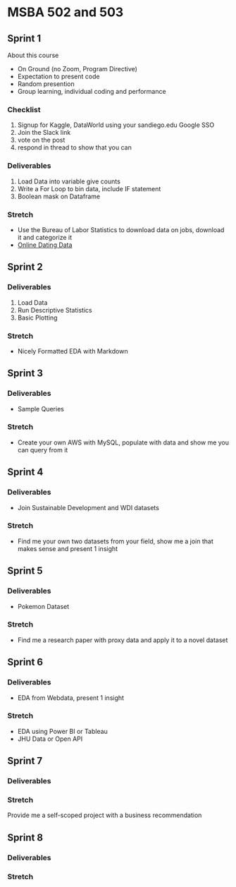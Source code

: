# MSBA 502 and 503


## Sprint 1
About this course
- On Ground (no Zoom, Program Directive)
- Expectation to present code
- Random presention
- Group learning, individual coding and performance

### Checklist
1. Signup for Kaggle, DataWorld using your sandiego.edu Google SSO
2. Join the Slack link
3. vote on the post
4. respond in thread to show that you can

### Deliverables
1. Load Data into variable give counts
2. Write a For Loop to bin data, include IF statement
3. Boolean mask on Dataframe

### Stretch

* Use the Bureau of Labor Statistics to download data on jobs, download it and categorize it
* [Online Dating Data](https://www.reddit.com/r/datasets/comments/fiowrn/any_datasets_on_dating_andor_online_dating/)

## Sprint 2

### Deliverables
1. Load Data
2. Run Descriptive Statistics
3. Basic Plotting

### Stretch
* Nicely Formatted EDA with Markdown

## Sprint 3

### Deliverables
* Sample Queries

### Stretch
* Create your own AWS with MySQL, populate with data and show me you can query from it

## Sprint 4

### Deliverables
* Join Sustainable Development and WDI datasets

### Stretch
* Find me your own two datasets from your field, show me a join that makes sense and present 1 insight

## Sprint 5

### Deliverables
* Pokemon Dataset

### Stretch
* Find me a research paper with proxy data and apply it to a novel dataset

## Sprint 6

### Deliverables
* EDA from Webdata, present 1 insight

### Stretch
* EDA using Power BI or Tableau
* JHU Data or Open API

## Sprint 7

### Deliverables

### Stretch
Provide me a self-scoped project with a business recommendation

## Sprint 8

### Deliverables

### Stretch
